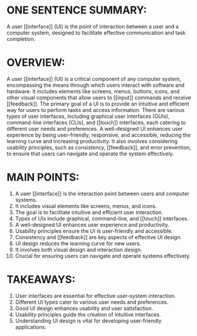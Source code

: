 # ONE SENTENCE SUMMARY:
A user [[interface]] (UI) is the point of interaction between a user and a computer system, designed to facilitate effective communication and task completion.

# OVERVIEW:
A user [[interface]] (UI) is a critical component of any computer system, encompassing the means through which users interact with software and hardware. It includes elements like screens, menus, buttons, icons, and other visual components that allow users to [[input]] commands and receive [[feedback]]. The primary goal of a UI is to provide an intuitive and efficient way for users to perform tasks and access information. There are various types of user interfaces, including graphical user interfaces (GUIs), command-line interfaces (CLIs), and [[touch]] interfaces, each catering to different user needs and preferences. A well-designed UI enhances user experience by being user-friendly, responsive, and accessible, reducing the learning curve and increasing productivity. It also involves considering usability principles, such as consistency, [[feedback]], and error prevention, to ensure that users can navigate and operate the system effectively.

# MAIN POINTS:
1. A user [[interface]] is the interaction point between users and computer systems.
2. It includes visual elements like screens, menus, and icons.
3. The goal is to facilitate intuitive and efficient user interaction.
4. Types of UIs include graphical, command-line, and [[touch]] interfaces.
5. A well-designed UI enhances user experience and productivity.
6. Usability principles ensure the UI is user-friendly and accessible.
7. Consistency and [[feedback]] are key aspects of effective UI design.
8. UI design reduces the learning curve for new users.
9. It involves both visual design and interaction design.
10. Crucial for ensuring users can navigate and operate systems effectively.

# TAKEAWAYS:
1. User interfaces are essential for effective user-system interaction.
2. Different UI types cater to various user needs and preferences.
3. Good UI design enhances usability and user satisfaction.
4. Usability principles guide the creation of intuitive interfaces.
5. Understanding UI design is vital for developing user-friendly applications.